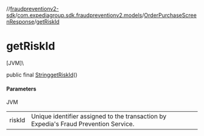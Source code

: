 //[fraudpreventionv2-sdk](../../../index.md)/[com.expediagroup.sdk.fraudpreventionv2.models](../index.md)/[OrderPurchaseScreenResponse](index.md)/[getRiskId](get-risk-id.md)

# getRiskId

[JVM]\

public final [String](https://docs.oracle.com/javase/8/docs/api/java/lang/String.html)[getRiskId](get-risk-id.md)()

#### Parameters

JVM

| | |
|---|---|
| riskId | Unique identifier assigned to the transaction by Expedia's Fraud Prevention Service. |
